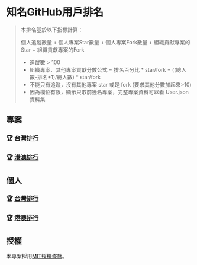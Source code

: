 # 知名GitHub用戶排名

> 本排名基於以下指標計算：
>
> 個人追蹤數量 + 個人專案Star數量 + 個人專案Fork數量 + 組織貢獻專案的Star + 組織貢獻專案的Fork
>
> - 追蹤數 > 100
> - 組織專案、其他專案貢獻分數公式 = 排名百分比 * star/fork = ((總人數-排名+1)/總人數) * star/fork
> - 不能只有追蹤，沒有其他專案 star 或是 fork (要求其他分數加起來>10)
> - 因為欄位有限，顯示只取前幾名專案，完整專案資料可以看 User.json 資料集


## 專案
### 🏆 [台灣排行](https://food20250810.github.io/Ranking/taiwan/taiwan-projects.html)
### 🏆 [港澳排行](https://food20250810.github.io/Ranking/HongKongAndMacau/hong%20kong%20and%20macau-projects.html)

## 個人
### 🏆 [台灣排行](https://food20250810.github.io/Ranking/taiwan/index.html)
### 🏆 [港澳排行](https://food20250810.github.io/Ranking/HongKongAndMacau/index.html)



## 授權

本專案採用[MIT授權條款](/LICENSE)。
